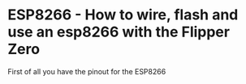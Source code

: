 # ESP8266 - How to wire, flash and use an esp8266 with the Flipper Zero
First of all you have the pinout for the ESP8266
